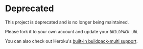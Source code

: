 # Deprecated

This project is deprecated and is no longer being maintained.

Please fork it to your own account and update your `BUILDPACK_URL`

You can also check out Heroku's [built-in buildpack-multi support](https://devcenter.heroku.com/articles/using-multiple-buildpacks-for-an-app).
